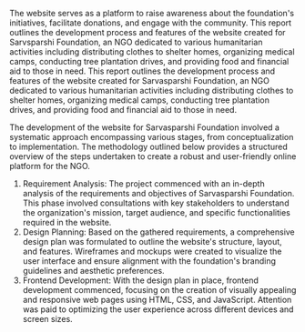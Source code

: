 The website serves as a platform to raise awareness about the foundation's initiatives, facilitate donations, and engage with the community. This report outlines the development process and features of the website created for Sarvsparshi Foundation, an NGO dedicated to various humanitarian activities including distributing clothes to shelter homes, organizing medical camps, conducting tree plantation drives, and providing food and financial aid to those in need. 
This report outlines the development process and features of the website created for Sarvasparshi Foundation, an NGO dedicated to various humanitarian activities including distributing clothes to shelter homes, organizing medical camps, conducting tree plantation drives, and providing food and financial aid to those in need.

The development of the website for Sarvasparshi Foundation involved a systematic approach encompassing various stages, from conceptualization to implementation. The methodology outlined below provides a structured overview of the steps undertaken to create a robust and user-friendly online platform for the NGO.
1.	Requirement Analysis: The project commenced with an in-depth analysis of the requirements and objectives of Sarvasparshi Foundation. This phase involved consultations with key stakeholders to understand the organization's mission, target audience, and specific functionalities required in the website.
2.	Design Planning: Based on the gathered requirements, a comprehensive design plan was formulated to outline the website's structure, layout, and features. Wireframes and mockups were created to visualize the user interface and ensure alignment with the foundation's branding guidelines and aesthetic preferences.
3.	Frontend Development: With the design plan in place, frontend development commenced, focusing on the creation of visually appealing and responsive web pages using HTML, CSS, and JavaScript. Attention was paid to optimizing the user experience across different devices and screen sizes.

